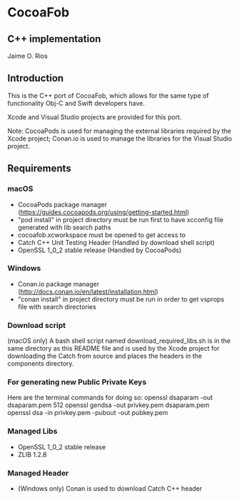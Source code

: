 # CocoaFob

## C++ implementation
Jaime O. Rios


## Introduction
This is the C++ port of CocoaFob, which allows for the same type of functionality Obj-C and Swift developers have.

Xcode and Visual Studio projects are provided for this port.


Note: CocoaPods is used for managing the external libraries required by the Xcode project; Conan.io is used to manage the libraries for the Visual Studio project.

## Requirements
### macOS
* CocoaPods package manager (https://guides.cocoapods.org/using/getting-started.html)
* "pod install" in project directory must be run first to have xcconfig file generated with lib search paths
* cocoafob.xcworkspace must be opened to get access to 
* Catch C++ Unit Testing Header (Handled by download shell script)
* OpenSSL 1_0_2 stable release (Handled by CocoaPods)

### Windows
* Conan.io package manager (http://docs.conan.io/en/latest/installation.html)
* "conan install" in project directory must be run in order to get vsprops file with search directories

### Download script
(macOS only) A bash shell script named download_required_libs.sh is in the same directory as this README file and is used by the Xcode project for downloading the Catch from source and places the headers in the components directory.

### For generating new Public Private Keys
Here are the terminal commands for doing so:
openssl dsaparam -out dsaparam.pem 512
openssl gendsa -out privkey.pem dsaparam.pem
openssl dsa -in privkey.pem -pubout -out pubkey.pem



### Managed Libs
* OpenSSL 1_0_2 stable release
* ZLIB 1.2.8

### Managed Header
* (Windows only) Conan is used to download Catch C++ header

